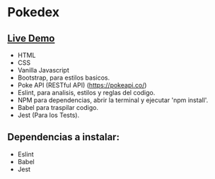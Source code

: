 # Pokedex

 ## [Live Demo](https://alfred021.github.io/Pokedex/)  

- HTML
- CSS
- Vanilla Javascript
- Bootstrap, para estilos basicos.
- Poke API (RESTful API) (https://pokeapi.co/) 
- Eslint, para analisis, estilos y reglas del codigo.
- NPM para dependencias, abrir la terminal y ejecutar 'npm install'.
- Babel para traspilar codigo.
- Jest (Para los Tests).

## Dependencias a instalar: 

- Eslint
- Babel
- Jest

